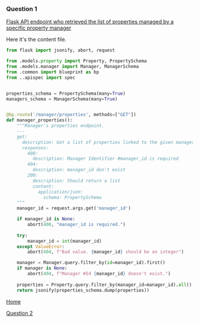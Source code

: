### Question 1

[Flask API endpoint who retrieved the list of properties managed by a specific property manager](https://github.com/billkurios/kata/blob/master/properties/apis.py)

Here it's the content file.

```py
from flask import jsonify, abort, request

from .models.property import Property, PropertySchema
from .models.manager import Manager, ManagerSchema
from .common import blueprint as bp
from ..apispec import spec


properties_schema = PropertySchema(many=True)
managers_schema = ManagerSchema(many=True)


@bp.route('/manager/properties', methods=["GET"])
def manager_properties():
    """Manager's properties endpoint.
    ---
    get:
      description: Get a list of properties linked to the given manager.
      responses:
        400:
          description: Manager Identifier #manager_id is required
        404:
          description: manager_id don't exist
        200:
          description: Should return a list
          content:
            application/json:
              schema: PropertySchema
    """
    manager_id = request.args.get('manager_id')

    if manager_id is None:
        abort(400, "manager_id is required.")
    
    try:
        manager_id = int(manager_id)
    except ValueError:
        abort(404, f"Bad value. {manager_id} should be an integer")

    manager = Manager.query.filter_by(id=manager_id).first()
    if manager is None:
        abort(404, f"Manager #Id {manager_id} doesn't exist.")
    
    properties = Property.query.filter_by(manager_id=manager_id).all()
    return jsonify(properties_schema.dump(properties))
```

[Home](../README.md)

[Question 2](./question_two.md)